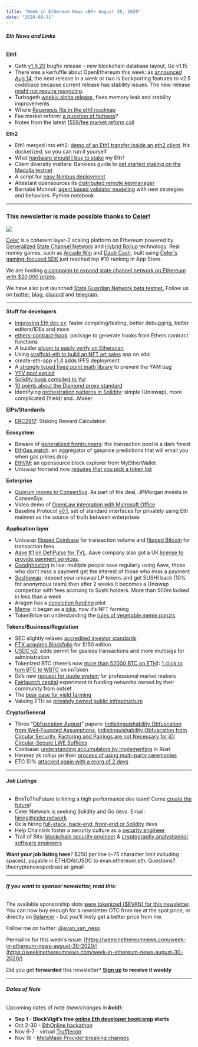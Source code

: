 ```yaml
---
title: "Week in Ethereum News <BR> August 30, 2020"
date: "2020-08-31"
---
```


###### **Eth News and Links**

**Eth1**

- Geth [v1.9.20](https://www.reddit.com/r/ethereum/comments/igdeid/geth_v1920_paragade_new_geth_bugfix_release/) bugfix release - new blockchain database layout, Go v1.15
- There was a kerfuffle about OpenEthereum this week: as [announced Aug 14](https://twitter.com/OpenEthereumOrg/status/1294187926432227328), the next release in a week or two is backporting features to v2.5 codebase because current release has stability issues. The new release [might not require resyncing](https://twitter.com/OpenEthereumOrg/status/1298163468948905985).
- Turbogeth [weekly alpha release](https://github.com/ledgerwatch/turbo-geth/releases/tag/v2020.08.04), fixes memory leak and stability improvements
- Where [Regenesis fits in the eth1 roadmap](https://blog.ethereum.org/2020/08/25/the-1x-files-tech-tree-regenesis/)
- Fee market reform: [a question of fairness](https://medium.com/@pintail/ethereum-fee-market-reform-eip-1559-as-a-question-of-fairness-567c52dac017)?
- Notes from the latest [1559/fee market reform call](https://twitter.com/TimBeiko/status/1299397735171280896)

**Eth2**

- Eth1 merged into eth2: [demo of an Eth1 transfer inside an eth2 client](https://twitter.com/mkalinin2/status/1299038199591862274). It’s dockerized, so you can run it yourself
- What [hardware should I buy to stake](https://kb.beaconcha.in/staking-and-hardware) my Eth?
- Client diversity matters: Bankless guide to [get started staking on the Medalla testnet](https://bankless.substack.com/p/guide-becoming-a-validator-on-the)
- A script for [easy Nimbus deployment](https://github.com/gravityblast/nimbus-deploy)
- Attestant opensources its [distributed remote keymanager](https://www.attestant.io/posts/introducing-dirk/)
- Barnabé Monnot: [agent based validator modeling](https://github.com/barnabemonnot/beaconrunner/blob/master/notebooks/thunderdome.ipynb) with new strategies and behaviors. Python notebook

* * *

### **This newsletter is made possible thanks to [Celer](https://www.celer.network/)!**

![](https://weekinethereumnews.com/wp-content/uploads/2020/05/Screenshot-from-2020-05-10-16-13-18.jpg)

[Celer](http://celer.network/) is a coherent layer-2 scaling platform on Ethereum powered by [Generalized State Channel Network](https://www.celer.network/docs/celercore/index.html) and [Hybrid Rollup](https://medium.com/celer-network/adding-hybrid-pos-rollup-sidechain-to-celers-coherent-layer-2-platform-d1d3067fe593) technology. Real money games, such as [Arcade Win](https://apps.apple.com/us/app/arcade-win/id1459895768) and [Daub Cash](https://apps.apple.com/us/app/daub-cash/id1513396754), built using [Celer's gaming-focused SDK](http://developer.celerx.app/) just reached top #10 ranking in App Store.

We are hosting [a campaign to expand state channel network on Ethereum with $20,000 prizes](https://blog.celer.network/2020/08/20/light-up-the-world-with-celer-network-state-channel-phase-2/).

We have also just launched [State Guardian Network beta testnet.](https://blog.celer.network/2020/08/10/state-guardian-network-beta-testnet-launches/) Follow us on [twitter](https://twitter.com/CelerNetwork), [blog](https://blog.celer.network/), [discord](https://discord.com/invite/Trhab5w) and [telegram](https://t.me/celernetwork).

* * *

**Stuff for developers**

- [Improving Eth dev ex](https://medium.com/nomic-labs-blog/nomic-labs-devx-prioritizing-projects-9db6659cbed6): faster compiling/testing, better debugging, better editors/IDEs and more
- [ethers-contract-hook](https://www.npmjs.com/package/@govtechsg/ethers-contract-hook): package to generate hooks from Ethers contract functions
- A buidler [plugin to easily verify on Etherscan](https://github.com/nomiclabs/buidler/tree/development/packages/buidler-etherscan)
- Using [scaffold-eth to build an NFT art sales](https://medium.com/@austin_48503/nifty-ink-%EF%B8%8F-alpha-release-c860a4904cb2) app on xdai
- create-eth-app [v1.4](https://github.com/PaulRBerg/create-eth-app/releases/tag/v1.4.0) adds IPFS deployment
- A [strongly typed fixed point math library](https://github.com/albertocuestacanada/DecimalMath) to prevent the YAM bug
- [YFV pool exploit](https://medium.com/@yfv.finance/yfv-update-staking-pool-exploit-713cb353ff7d)
- [Solidity bugs compiled to Yul](https://github.com/Mikerah/solidity-bugs-and-vulns-in-yul)
- [10 points about the Diamond proxy standard](https://twitter.com/mudgen/status/1297920437415010304)
- Identifying [orchestration patterns in Solidity](https://hackernoon.com/identifying-smart-contract-orchestration-patterns-in-solidity-pd223x20): simple (Uniswap), more complicated (Yield) and…Maker.

**EIPs/Standards**

- [ERC2917](https://github.com/skardas/EIPs/blob/8458979ad6885709eff929eed2dcab52803cb3cc/EIPS/eip-2917.md): Staking Reward Calculation

**Ecosystem**

- Beware of [generalized frontrunners](https://medium.com/@danrobinson/ethereum-is-a-dark-forest-ecc5f0505dff): the transaction pool is a dark forest
- [EthGas.watch](https://ethgas.watch/): an aggregator of gasprice predictions that will email you when gas prices drop
- [EthVM](https://medium.com/myetherwallet/introducing-mews-ethereum-blockchain-explorer-ethvm-beta-78e5b849e2fc): an opensource block explorer from MyEtherWallet
- Uniswap frontend now [requires that you pick a token list](https://uniswap.org/blog/token-lists/)

**Enterprise**

- [Quorum moves to ConsenSys](https://consensys.net/blog/news/consensys-acquires-jpm-quorum). As part of the deal, JPMorgan invests in ConsenSys
- Video demo of [OpenLaw integration with Microsoft Office](https://twitter.com/awrigh01/status/1299338807960113155)
- Baseline Protocol [v0.1](https://oasis-open-projects.org/baseline-protocol-v01/), set of standard interfaces for privately using Eth mainnet as the source of truth between enterprises

**Application layer**

- Uniswap [flipped Coinbase](https://twitter.com/haydenzadams/status/1300034164830408704) for transaction volume and [flipped Bitcoin](https://twitter.com/nanexcool/status/1299943708478115840) for transaction fees
- [Aave #1 on DefiPulse for TVL](https://twitter.com/defipulse/status/1298290438827212800). Aave company also got a UK [license to provide payment services](https://www.theblockcrypto.com/post/75845/aave-uk-fca-emi-license-defi).
- [Goodghosting](https://medium.com/goodghosting/boo-goodghosting-launches-f3842b173909) is live: multiple people save regularly using Aave, those who don’t miss a payment get the interest of those who miss a payment
- [Sushiswap](https://medium.com/sushiswap/the-sushiswap-project-c4049ea9941e): deposit your uniswap LP tokens and get SUSHI back (10% for anonymous team) then after 2 weeks it becomes a Uniswap competitor with fees accruing to Sushi holders. More than 500m locked in less than a week
- Aragon has a [conviction funding](https://aragon.org/blog/introducing-the-conviction-funding-pilot) pilot
- [Meme](https://medium.com/@dontbuymeme/announcing-the-meme-protocol-yield-farming-meets-nfts-1a9820f7058b): it began as a [joke](https://twitter.com/JordanLyall/status/1294466755692081152), now it’s NFT farming
- TokenBrice on understanding the [rules of vegetable meme ponzis](https://tokenbrice.xyz/posts/2020/defi-moneygames/)

**Tokens/Business/Regulation**

- SEC slightly relaxes [accredited investor standards](https://www.sec.gov/news/press-release/2020-191)
- [FTX acquires Blockfolio](https://blockfolio.com/ftx) for $150 million
- [USDC v2](https://medium.com/centre-blog/centre-consortium-announces-release-of-usd-coin-version-2-0-37ee8b27e09b): adds permit for gasless transactions and more multisigs for administration
- Tokenized BTC (there’s now [more than 52000 BTC on ETH](https://btconethereum.com/)): [1 click to turn BTC to WBTC](https://medium.com/imtoken/the-new-btc-wbtc-1click-conversion-127ac51ce379) on imToken
- 0x’s new [request for quote system](https://blog.0xproject.com/growing-defi-with-the-help-of-professional-market-makers-0xs-new-request-for-quote-system-8d5fb08594bf) for professional market makers
- [Fairlaunch capital](https://twitter.com/fairlaunchcap/status/1298670543961329664) experiment in funding networks owned by their community from outset
- The [bear case for yield farming](https://bankless.substack.com/p/the-bear-case-for-yield-farming)
- Valuing ETH as [privately owned public infrastructure](https://medium.com/ether-capital-blog/the-ethereum-toll-road-aff45c1f15a7)

**Crypto/General**

- Three “[Obfuscation August](https://twitter.com/sweis/status/1298844185999454208)” papers: [Indistinguishability Obfuscation from Well-Founded Assumptions](https://eprint.iacr.org/2020/1003), [Indistinguishability Obfuscation from Circular Security](https://eprint.iacr.org/2020/1010), [Factoring and Pairings are not Necessary for iO: Circular-Secure LWE Suffices](https://eprint.iacr.org/2020/1024)
- Coinbase: [understanding accumulators by implementing](https://blog.coinbase.com/zksnarks-and-cryptographic-accumulators-f840da0b61c6) in Rust
- Hermez zk rollup on their [process of using multi-party ceremonies](https://blog.hermez.io/zero-knowledge-proofing-hermez-a-quick-guide-to-our-cryptographic-setup/)
- ETC 51% [attacked again with a reorg of 2 days](https://twitter.com/etherchain_org/status/1299822510607917056)

* * *

###### **Job Listings**

- BnkToTheFuture is hiring a high performance dev team! Come [create the future](https://app.bnktothefuture.com/careers)!
- Celer Network is seeking Solidity and Go devs. Email: hiring@celer.network
- 0x is hiring [full-stack, back-end, front-end or Solidity](https://0x.org/about/jobs) devs
- Help Chainlink foster a security culture as a [security engineer](https://careers.smartcontract.com/o/senior-software-security-engineer)
- Trail of Bits: [blockchain security engineer](https://jobs.lever.co/trailofbits/4f459855-3299-462f-9e73-299a840d5baf) & [cryptography analyst](https://jobs.lever.co/trailofbits/56af8506-3205-4c7b-b28d-ba8292bd1a47)[senior software engineers](https://jobs.lever.co/trailofbits/b9c65cdc-3fb9-4493-9073-73a4400f0e23)

**Want your job listing here**? $250 per line (~75 character limit including spaces), payable in ETH/DAI/USDC to evan.ethereum.eth. Questions? thecryptonewspodcast at-gmail

* * *

###### **If you want to sponsor newsletter, read this:**

The available sponsorship slots [were tokenized ($EVAN) for this newsletter](https://www.evanvanness.com/post/625741875743227904/evan-is-live-on-balancer). You can now buy enough for a newsletter OTC from me at the spot price, or directly on [Balancer](https://balancer.exchange/#/swap/ether/0x89E3aC6Dd69C15e9223BE7649025d6F68Dab1d6a) - but you’ll likely get a better price from me.

Follow me on twitter: [@evan\_van\_ness](https://twitter.com/evan_van_ness)

Permalink for this week’s issue: [https://weekinethereumnews.com/week-in-ethereum-news-august-30-2020/](https://weekinethereumnews.com/week-in-ethereum-news-august-30-2020/)

Did you get **forwarded** this newsletter? **[Sign up](https://weekinethereum.substack.com/subscribe#about) to receive it weekly**

* * *

###### **Dates of Note**

Upcoming dates of note _(_new/changes in **bold**_)_**:**

- **Sep 1 - BlockVigil’s free [online Eth developer bootcamp](https://medium.com/blockvigil/hackfs-results-remote-developer-bootcamp-announcement-cd3263757fe5) starts**
- Oct 2-30 - [EthOnline hackathon](https://www.ethonline.org/)
- Nov 6-7 - virtual [Trufflecon](https://www.trufflesuite.com/trufflecon2020)
- Nov 16 - [MetaMask Provider breaking changes](https://medium.com/metamask/breaking-changes-to-the-metamask-provider-its-happening-eebc91fff1a7)
